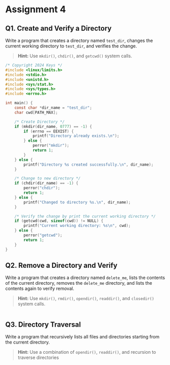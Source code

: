 
# Assignment 4

## Q1. Create and Verify a Directory
Write a program that creates a directory named `test_dir`, changes the current working directory to `test_dir`, and verifies the change.
> **Hint:** Use `mkdir()`, `chdir()`, and `getcwd()` system calls.
```c
/* Copyright 2024 Keys */
#include <linux/limits.h>
#include <stdio.h>
#include <unistd.h>
#include <sys/stat.h>
#include <sys/types.h>
#include <errno.h>

int main() {
    const char *dir_name = "test_dir";
    char cwd[PATH_MAX];

    /* Create Directory */
    if (mkdir(dir_name, 0777) == -1) {
        if (errno == EEXIST) {
            printf("Directory already exists.\n");
        } else {
            perror("mkdir");
            return 1;
        }
    } else {
        printf("Directory %s created successfully.\n", dir_name);
    }

    /* Change to new directory */
    if (chdir(dir_name) == -1) {
        perror("chdir");
        return 1;
    } else {
        printf("Changed to directory %s.\n", dir_name);
    }

    /* Verify the change by print the current working directory */
    if (getcwd(cwd, sizeof(cwd)) != NULL) {
        printf("Current working directory: %s\n", cwd);
    } else {
        perror("getcwd");
        return 1;
    }
}
```

## Q2. Remove a Directory and Verify
Write a program that creates a directory named `delete_me`, lists the contents of the current directory, removes the `delete_me` directory, and lists the contents again to verify removal.
> **Hint:** Use `mkdir()`, `rmdir()`, `opendir()`, `readdir()`, and `closedir()` system calls.
```c
```

## Q3. Directory Traversal
Write a program that recursively lists all files and directories starting from the current directory.
> **Hint:** Use a combination of `opendir()`, `readdir()`, and recursion to traverse directories
```c
```

